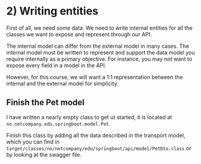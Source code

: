 # 2) Writing entities
First of all, we need some data. We need to write internal entities for all the classes we want to 
expose and represent through our API.

The internal model can differ from the external model in many cases. The internal model must be 
written to represent and support the data model you require internally as a primary objective. 
For instance, you may not want to expose every field in a model in the API. 

However, for this course, we will want a 1:1 representation between the internal and the external model
for simplicity. 

## Finish the Pet model
I have written a nearly empty class to get ut started, it is located at `no.netcompany.edu.springboot.model.Pet`.

Finish this class by adding all the data described in the transport model, which you can find in
`target/classes/no/netcompany/edu/springboot/api/model/PetDto.class` or by looking at the swagger file. 

